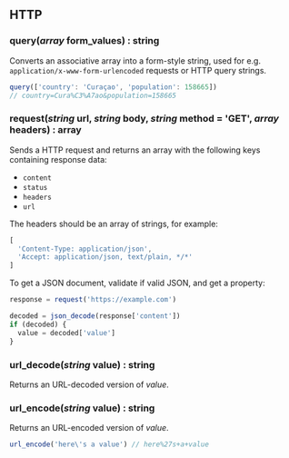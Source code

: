 ## HTTP

### query(***array*** form_values) : string

Converts an associative array into a form-style string, used for e.g. `application/x-www-form-urlencoded` requests or HTTP query strings.

```javascript
query(['country': 'Curaçao', 'population': 158665]) 
// country=Cura%C3%A7ao&population=158665
```

### request(***string*** url, ***string*** body, ***string*** method = 'GET', ***array*** headers) : array

Sends a HTTP request and returns an array with the following keys containing response data:

* `content`
* `status`
* `headers`
* `url`

The headers should be an array of strings, for example:

```javascript
[
  'Content-Type: application/json',
  'Accept: application/json, text/plain, */*'
]
```

To get a JSON document, validate if valid JSON, and get a property:

```javascript
response = request('https://example.com')

decoded = json_decode(response['content'])
if (decoded) {
  value = decoded['value']
}
```

### url_decode(***string*** value) : string

Returns an URL-decoded version of *value*.

### url_encode(***string*** value) : string

Returns an URL-encoded version of *value*.

```javascript
url_encode('here\'s a value') // here%27s+a+value
```